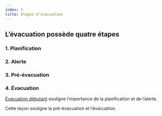 ```yaml
---
index: 1
title: Étapes d’évacuation
---
```

## L’évacuation possède quatre étapes

### 1. Planification

### 2. Alerte

### 3. Pré-évacuation

### 4. Évacuation

[Évacuation débutant](umbrella://incident-response/evacuation/beginner) souligne l’importance de la planification et de l’alerte.

Cette leçon souligne la pré-évacuation et l’évacuation.